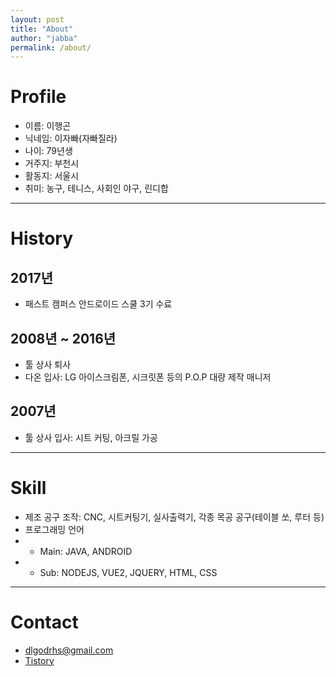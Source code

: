 ```yaml
---
layout: post
title: "About"
author: "jabba"
permalink: /about/
---
```


# Profile
- 이름: 이행곤
- 닉네임: 이자빠(자빠질라)
- 나이: 79년생
- 거주지: 부천시
- 활동지: 서울시
- 취미: 농구, 테니스, 사회인 야구, 린디합

* * *

# History
## 2017년
- 패스트 캠퍼스 안드로이드 스쿨 3기 수료


## 2008년 ~ 2016년
- 툴 상사 퇴사
- 다온 입사: LG 아이스크림폰, 시크릿폰 등의 P.O.P 대량 제작 매니저


## 2007년
- 툴 상사 입사: 시트 커팅, 아크릴 가공

* * *

# Skill
- 제조 공구 조작: CNC, 시트커팅기, 실사출력기, 각종 목공 공구(테이블 쏘, 루터 등)
- 프로그래밍 언어
- - Main: JAVA, ANDROID
- - Sub: NODEJS, VUE2, JQUERY, HTML, CSS

* * *

# Contact
- [dlgodrhs@gmail.com](mailto://dlgodrhs@gmail.com)
- [Tistory](http://jabba.tistory.com/)